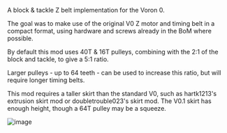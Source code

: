 A block & tackle Z belt implementation for the Voron 0.

The goal was to make use of the original V0 Z motor and timing belt in a compact format, using hardware and screws already in the BoM where possible.

By default this mod uses 40T & 16T pulleys, combining with the 2:1 of the block and tackle, to give a 5:1 ratio.

Larger pulleys - up to 64 teeth - can be used to increase this ratio, but will require longer timing belts.

This mod requires a taller skirt than the standard V0, such as hartk1213's extrusion skirt mod or doubletrouble023's skirt mod. The V0.1 skirt has enough height, though a 64T pulley may be a squeeze.


![image](https://user-images.githubusercontent.com/7535373/132533947-01f69361-c3f2-4177-b46b-fbfc95dd8ce9.png)
